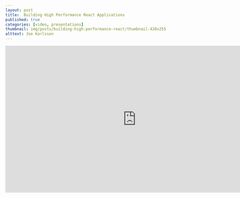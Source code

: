 ```yaml
---
layout: post
title:  Building High Performance React Applications 
published: true
categories: [video, presentations]
thumbnail: img/posts/building-high-performance-react/thumbnail-420x255.webp
alttext: Joe Karlsson
--- 
```


<iframe width="814" height="458" src="https://www.youtube.com/embed/xJYOipHkwNM" frameborder="0" allow="accelerometer; autoplay; encrypted-media; gyroscope; picture-in-picture" allowfullscreen></iframe>
